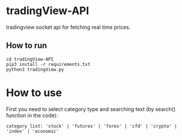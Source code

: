 # tradingView-API
tradingview socket api for fetching real time prices.

## How to run

```
cd tradingView-API
pip3 install -r requirements.txt
python3 tradingView.py
```

# How to use

First you need to select category type and searching text (by search() function in the code):
```
category list: 'stock' | 'futures' | 'forex' | 'cfd' | 'crypto' | 'index' | 'economic'
```



